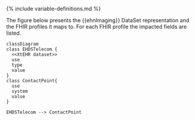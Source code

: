 {% include variable-definitions.md %}

The figure below presents the {{ehnImaging}} DataSet representation and the FHIR profiles it maps to. For each FHIR profile the impacted fields are listed.

```mermaid
classDiagram
class EHDSTelecom {
  <<XtEHR dataset>>
  use
  type
  value
}
class ContactPoint{
  use
  system
  value
}

EHDSTelecom --> ContactPoint
```

